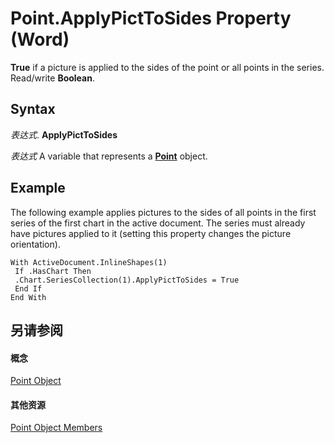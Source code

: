 
# Point.ApplyPictToSides Property (Word)

 **True** if a picture is applied to the sides of the point or all points in the series. Read/write **Boolean**.


## Syntax

 _表达式_. **ApplyPictToSides**

 _表达式_ A variable that represents a **[Point](349ea9a3-9e9a-b26f-146f-799d39c3d4a9.md)** object.


## Example

The following example applies pictures to the sides of all points in the first series of the first chart in the active document. The series must already have pictures applied to it (setting this property changes the picture orientation).


```
With ActiveDocument.InlineShapes(1) 
 If .HasChart Then 
 .Chart.SeriesCollection(1).ApplyPictToSides = True 
 End If 
End With
```


## 另请参阅


#### 概念


[Point Object](349ea9a3-9e9a-b26f-146f-799d39c3d4a9.md)
#### 其他资源


[Point Object Members](http://msdn.microsoft.com/library/7a5618eb-4673-d206-c36f-ff89d5eb66ee%28Office.15%29.aspx)